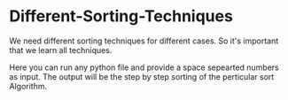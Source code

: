 # Different-Sorting-Techniques

We need different sorting techniques for different cases. So it's important that we learn all techniques.

Here you can run any python file and provide a space sepearted numbers as input.
The output will be the step by step sorting of the perticular sort Algorithm.
